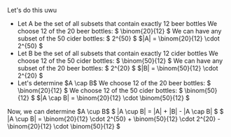 Let's do this uwu

<ul>
<li> Let A be the set of all subsets that contain exactly 12 beer bottles 
We choose 12 of the 20 beer bottles: $ \binom{20}{12} $ 
We can have any subset of the 50 cider bottles: $ 2^{50} $ 
$|A| = \binom{20}{12} \cdot 2^{50} $
	<li> Let B be the set of all subsets that contain exactly 12 cider bottles 
	      We choose 12 of the 50 cider bottles: $ \binom{50}{12} $ 
	      We can have any subset of the 20 beer bottles: $ 2^{20} $ 
	      $|B| = \binom{50}{12} \cdot 2^{20} $
	<li> Let's determine $A \cap B$ 
We choose 12 of the 20 beer bottles: $ \binom{20}{12} $ 
We choose 12 of the 50 cider bottles: $ \binom{50}{12} $ 
$|A \cap B| = \binom{20}{12} \cdot \binom{50}{12} $
</ul>
Now, we can determine $A \cup B$ 
$ |A \cup B| = |A| + |B| - |A \cap B| $ 
$ |A \cup B| = \binom{20}{12} \cdot 2^{50} + \binom{50}{12} \cdot 2^{20} - \binom{20}{12} \cdot \binom{50}{12} $
